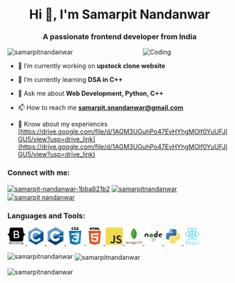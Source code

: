 <h1 align="center">Hi 👋, I'm Samarpit Nandanwar</h1>
<h3 align="center">A passionate frontend developer from India</h3>
<img align="right" alt="Coding" width="200" src="https://cdn.dribbble.com/users/1162077/screenshots/3848914/programmer.gif">

<p align="left"> <img src="https://komarev.com/ghpvc/?username=samarpitnandanwar&label=Profile%20views&color=0e75b6&style=flat" alt="samarpitnandanwar" /> </p>

- 🔭 I’m currently working on **upstock clone website**

- 🌱 I’m currently learning **DSA in C++**

- 💬 Ask me about **Web Development, Python, C++**

- 📫 How to reach me **samarpit.snandanwar@gmail.com**

- 📄 Know about my experiences [https://drive.google.com/file/d/1AGM3UGuhPo47EvHYhgMOlf0YuUFJlGU5/view?usp=drive_link](https://drive.google.com/file/d/1AGM3UGuhPo47EvHYhgMOlf0YuUFJlGU5/view?usp=drive_link)

<h3 align="left">Connect with me:</h3>
<p align="left">
<a href="https://linkedin.com/in/samarpit-nandanwar-1bba821b2" target="blank"><img align="center" src="https://raw.githubusercontent.com/rahuldkjain/github-profile-readme-generator/master/src/images/icons/Social/linked-in-alt.svg" alt="samarpit-nandanwar-1bba821b2" height="30" width="40" /></a>
<a href="https://instagram.com/samarpitnandanwar" target="blank"><img align="center" src="https://raw.githubusercontent.com/rahuldkjain/github-profile-readme-generator/master/src/images/icons/Social/instagram.svg" alt="samarpitnandanwar" height="30" width="40" /></a>
<a href="https://www.youtube.com/c/samarpit nandanwar" target="blank"><img align="center" src="https://raw.githubusercontent.com/rahuldkjain/github-profile-readme-generator/master/src/images/icons/Social/youtube.svg" alt="samarpit nandanwar" height="30" width="40" /></a>
</p>

<h3 align="left">Languages and Tools:</h3>
<p align="left"> <a href="https://getbootstrap.com" target="_blank" rel="noreferrer"> <img src="https://raw.githubusercontent.com/devicons/devicon/master/icons/bootstrap/bootstrap-plain-wordmark.svg" alt="bootstrap" width="40" height="40"/> </a> <a href="https://www.cprogramming.com/" target="_blank" rel="noreferrer"> <img src="https://raw.githubusercontent.com/devicons/devicon/master/icons/c/c-original.svg" alt="c" width="40" height="40"/> </a> <a href="https://www.w3schools.com/cpp/" target="_blank" rel="noreferrer"> <img src="https://raw.githubusercontent.com/devicons/devicon/master/icons/cplusplus/cplusplus-original.svg" alt="cplusplus" width="40" height="40"/> </a> <a href="https://www.w3schools.com/css/" target="_blank" rel="noreferrer"> <img src="https://raw.githubusercontent.com/devicons/devicon/master/icons/css3/css3-original-wordmark.svg" alt="css3" width="40" height="40"/> </a> <a href="https://www.w3.org/html/" target="_blank" rel="noreferrer"> <img src="https://raw.githubusercontent.com/devicons/devicon/master/icons/html5/html5-original-wordmark.svg" alt="html5" width="40" height="40"/> </a> <a href="https://developer.mozilla.org/en-US/docs/Web/JavaScript" target="_blank" rel="noreferrer"> <img src="https://raw.githubusercontent.com/devicons/devicon/master/icons/javascript/javascript-original.svg" alt="javascript" width="40" height="40"/> </a> <a href="https://www.mongodb.com/" target="_blank" rel="noreferrer"> <img src="https://raw.githubusercontent.com/devicons/devicon/master/icons/mongodb/mongodb-original-wordmark.svg" alt="mongodb" width="40" height="40"/> </a> <a href="https://nodejs.org" target="_blank" rel="noreferrer"> <img src="https://raw.githubusercontent.com/devicons/devicon/master/icons/nodejs/nodejs-original-wordmark.svg" alt="nodejs" width="40" height="40"/> </a> <a href="https://www.python.org" target="_blank" rel="noreferrer"> <img src="https://raw.githubusercontent.com/devicons/devicon/master/icons/python/python-original.svg" alt="python" width="40" height="40"/> </a> <a href="https://reactjs.org/" target="_blank" rel="noreferrer"> <img src="https://raw.githubusercontent.com/devicons/devicon/master/icons/react/react-original-wordmark.svg" alt="react" width="40" height="40"/> </a> </p>

<p><img align="left" src="https://github-readme-stats.vercel.app/api/top-langs?username=samarpitnandanwar&show_icons=true&locale=en&layout=compact" alt="samarpitnandanwar" /></p>

<p>&nbsp;<img align="center" src="https://github-readme-stats.vercel.app/api?username=samarpitnandanwar&show_icons=true&locale=en" alt="samarpitnandanwar" /></p>

<p><img align="center" src="https://github-readme-streak-stats.herokuapp.com/?user=samarpitnandanwar&" alt="samarpitnandanwar" /></p>
